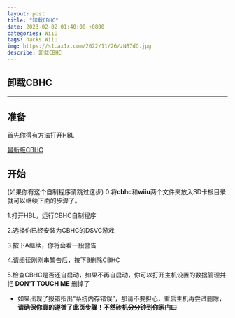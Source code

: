 ```yaml
---
layout: post
title: "卸载CBHC"
date: 2023-02-02 01:40:00 +0800
categories: WiiU
tags: hacks WiiU
img: https://s1.ax1x.com/2022/11/26/zN87dO.jpg
describe: 卸载CBHC
---
```


## 卸载CBHC

<hr />

## 准备

首先你得有方法打开HBL

[最新版CBHC](https://wiiubru.com/appstore/zips/cbhc.zip)

## 开始

(如果你有这个自制程序请跳过这步)
0.将**cbhc**和**wiiu**两个文件夹放入SD卡根目录就可以继续下面的步骤了。

1.打开HBL，运行CBHC自制程序

2.选择你已经安装为CBHC的DSVC游戏

3.按下A继续，你将会看一段警告

4.请阅读刚刚串警告后，按下B删除CBHC

5.检查CBHC是否还自启动，如果不再自启动，你可以打开主机设置的数据管理并把 **DON'T TOUCH ME** 删掉了

- 如果出现了报错指出“系统内存错误”，那请不要担心，重启主机再尝试删除，**请确保你真的遵循了此页步骤！~~不然砖机分分钟到你家门口~~**
